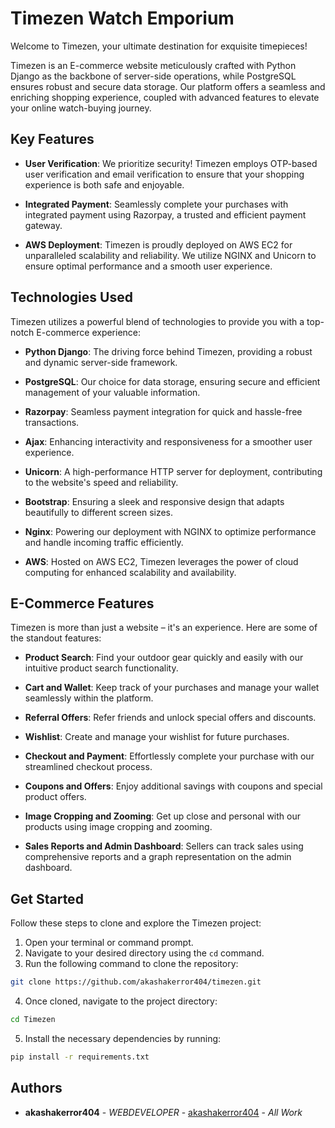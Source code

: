 # Timezen Watch Emporium

Welcome to Timezen, your ultimate destination for exquisite timepieces!

Timezen is an E-commerce website meticulously crafted with Python Django as the backbone of server-side operations, while PostgreSQL ensures robust and secure data storage. Our platform offers a seamless and enriching shopping experience, coupled with advanced features to elevate your online watch-buying journey.
## Key Features

- **User Verification**: We prioritize security! Timezen employs OTP-based user verification and email verification to ensure that your shopping experience is both safe and enjoyable.

- **Integrated Payment**: Seamlessly complete your purchases with integrated payment using Razorpay, a trusted and efficient payment gateway.

- **AWS Deployment**: Timezen is proudly deployed on AWS EC2 for unparalleled scalability and reliability. We utilize NGINX and Unicorn to ensure optimal performance and a smooth user experience.

## Technologies Used

Timezen utilizes a powerful blend of technologies to provide you with a top-notch E-commerce experience:

- **Python Django**: The driving force behind Timezen, providing a robust and dynamic server-side framework.

- **PostgreSQL**: Our choice for data storage, ensuring secure and efficient management of your valuable information.

- **Razorpay**: Seamless payment integration for quick and hassle-free transactions.

- **Ajax**: Enhancing interactivity and responsiveness for a smoother user experience.

- **Unicorn**: A high-performance HTTP server for deployment, contributing to the website's speed and reliability.

- **Bootstrap**: Ensuring a sleek and responsive design that adapts beautifully to different screen sizes.

- **Nginx**: Powering our deployment with NGINX to optimize performance and handle incoming traffic efficiently.

- **AWS**: Hosted on AWS EC2, Timezen leverages the power of cloud computing for enhanced scalability and availability.

## E-Commerce Features

Timezen is more than just a website – it's an experience. Here are some of the standout features:

- **Product Search**: Find your outdoor gear quickly and easily with our intuitive product search functionality.

- **Cart and Wallet**: Keep track of your purchases and manage your wallet seamlessly within the platform.

- **Referral Offers**: Refer friends and unlock special offers and discounts.

- **Wishlist**: Create and manage your wishlist for future purchases.

- **Checkout and Payment**: Effortlessly complete your purchase with our streamlined checkout process.

- **Coupons and Offers**: Enjoy additional savings with coupons and special product offers.

- **Image Cropping and Zooming**: Get up close and personal with our products using image cropping and zooming.

- **Sales Reports and Admin Dashboard**: Sellers can track sales using comprehensive reports and a graph representation on the admin dashboard.

## Get Started

Follow these steps to clone and explore the Timezen project:

1. Open your terminal or command prompt.
2. Navigate to your desired directory using the `cd` command.
3. Run the following command to clone the repository:
```sh
git clone https://github.com/akashakerror404/timezen.git
```

4. Once cloned, navigate to the project directory:
 ```sh
cd Timezen
```
5. Install the necessary dependencies by running:
 ```sh
pip install -r requirements.txt
```
## Authors

- **akashakerror404** - _WEBDEVELOPER_ - [akashakerror404](https://github.com/akashakerror404/) - _All Work_
